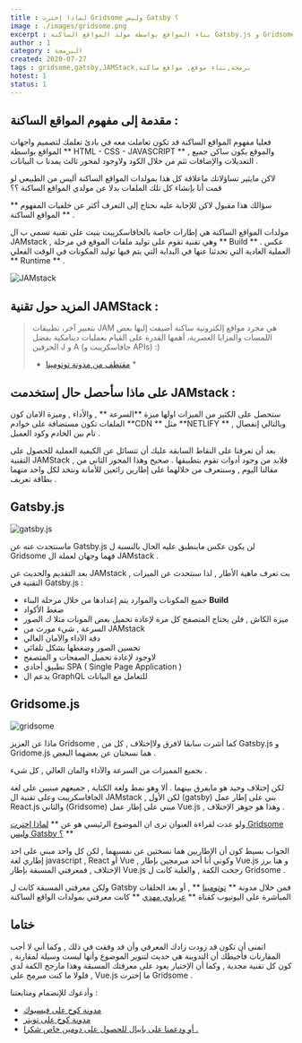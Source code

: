 ```yaml
---
title : لماذا إخترت Gridsome وليس Gatsby ؟
image : ./images/gridsome.png
excerpt : بناء المواقع بواسطة مولد المواقع الساكنة Gatsby.js و Gridsome.js
author : 1
category : البرمجة
created: 2020-07-27
tags : gridsome,gatsby,JAMStack,برمجة,بناء موقع, مواقع ساكنة
hotest: 1
status: 1
---
```

## مقدمة إلى مفهوم المواقع الساكنة :
فعليا مفهوم المواقع الساكنة قد تكون تعاملت معه في بادئ تعلمك لتصميم واجهات المواقع بواسطة ** HTML - CSS - JAVASCRIPT  ** , والموقع يكون ساكن جميع التعديلات والإضافات تتم من خلال الكود ولاوجود لمحور ثالث يمدنا ب البيانات .

لاكن مايثير تساؤلاتك ماعلاقة كل هذا بمولدات المواقع الساكنة أليس من الطبيعي لو قمت أنا بإنشاء كل تلك الملفات بدلا عن مولدي المواقع الساكنة ؟؟ 

سؤالك هذا مقبول لاكن للإجابة عليه نحتاج إلى التعرف أكثر عن خلفيات المفهوم ** المواقع الساكنة ** .

مولدات المواقع الساكنة هي إطارات  خاصة بالجافاسكريبت بنيت على تقنية تسمى ب ال JAMstack , وهي تقنية تقوم على توليد ملفات الموقع في مرحلة ** Build ** . عكس العملية العادية التي تحدثنا عنها في البداية التي يتم فيها توليد المكونات في الوقت الفعلي ** Runtime ** .

![JAMstack](https://dinarys.com/photos/7/slide%20jamstack%20-%20dinarys.png)


## المزيد حول تقنية JAMStack :

> بتعبير آخر، تطبيقات JAM هي مجرد مواقع إلكترونية ساكنة أضيفت إليها بعض اللمسات والمزايا العصرية، أهمها القدرة على القيام بعمليات دينامكية بفضل الحرفين J و A (جافاسكريبت و APIs) :)
>* [مقتطف من مدونة توتومينا](https://www.tutomena.com/web-development/javascript/what-is-jamstack/) *

## على ماذا سأحصل حال إستخدمت JAMstack :

ستحصل على الكثير من الميزات اولها ميزة **السرعة ** , والأداء , وميزة الامان كون الملفات تكون مستضافة على خوادم **CDN ** مثل **NETLIFY ** , وبالتالي إنفصال تام بين الخادم وكود العميل .

بعد أن تعرفنا على النقاط السابقة عليك أن تتسائل عن الكيفية العملية للحصول على التقنية JAMStack , فلابد من وجود أدوات تقوم بتطبيقها .
صحيح وهذا المحور الثاني من مقالنا اليوم , وسنتعرف من خلالهما على إطارين رائعين للأمانة ونتخد لكل واحد منهما بطاقة تعريف .

## Gatsby.js

![gatsby.js](https://www.whitespectre.com/uploads/gatsby.jpg)

ماسنتحدث عنه عن Gatsby.js لن يكون عكس ماينطبق عليه الحال بالنسبة ل Gridsome فهما وجهان لعملة ال JAMstack .

بعد التقديم والحديث عن JAMstack , بت تعرف ماهية الأطار , لذا سنتحدث عن الميزات التقنية في Gatsby.js : 

- جميع المكونات والموارد يتم إعدادها من خلال مرحلة البناء **Build**
- ضغط الأكواد
- ميزة الكاش , فلن يحتاج المتصفح كل مرة لإعادة تحميل بعض المونات مثلا ك الصور 
- السرعة , شيء مورث من JAMstack 
- دقة الآداء والآمان العالي 
- تحسين الصور وضغطها بشكل تلقائي
- لاوجود لإعادة تحميل الصفحات و المتصفح
- تطبيق أحادي SPA ( Single Page Application )
- يدعم ال GraphQL للتعامل مع البيانات
  


## Gridsome.js

![gridsome](https://i2.wp.com/azoora.com/blog/wp-content/uploads/2019/11/gridsome-1.png?fit=1480%2C618&ssl=1)


ماذا عن العزيز Gridsome , كما أشرت سابقا لافرق ولاإختلاف , كل من Gatsby.js و Gridome.js هما نسختان عن بعضهما البعض .

بجميع المميزات من السرعة والآداء والمان العالي , كل شيء .

لكن إختلاف وحيد هو مايفرق بينهما .
ألا وهو نمط ولغة الكتابة , جميعهم مبنيين على لغة الجافاسكريبت وعلى تقنية ال JAMstack , لكن الأول (gatsby) بني على إطار عمل React.js والثاني (Gridsome) مبني على إطار عمل Vue.js ,
وهذا هو جوهر الإختلاف .

ولو عدت لقراءة العنوان ترى ان الموضوع الرئيسي هو عن ** [لماذا إخترت Gridsome وليس Gatsby ؟](https://ko5.netlify.app/blog/gridsome-not-gatsby/) **

الجواب بسيط كون أن الإطاريين هما نسختين عن نفسيهما , لكن كل واحد مبني على احد إطاري لغة javascript , React أو Vue , وكوني أنا أحد مبرمجين بإطار Vue.js و هنا برز الإختلاف , فمعرفتي المسبقة بإطار Vue.js رجحت الكفة , والغلبة كانت ل Gridsome .

ولكن معرفتي المسبقة كانت ل Gatsby فمن خلال مدونة ** [توتومينا](https://www.tutomena.com/) ** , أو بعد الحلقات المباشرة على اليوتيوب كقناة ** [عرباوي مهدي](https://www.youtube.com/channel/UC6u-1b7VOVIC8LuJpnTNhOg)  ** كانت معرفتي بمولدات الواقع الساكنة

## ختاما 

اتمنى أن تكون قد زودت زادك المعرفي وأن قد وفقت في ذلك , وكما أني لا أحب المقارنات فأحيطك أن التدوينة هي حديث لتنوير الموضوع وأنها ليست وسيلة لمقارنة , كون كل تقنية مجدية , وكما أن الإختيار يعود على معرفتك المسبقة وهذا مارجح الكفة لدي , فلولا ما كنت مبرمج على Vue.js ما إخترت Gridsome .

وأدعوك للإنضمام ومتابعتنا :
- [مدونة كوخ على فيسبوك](https://web.facebook.com/Ko5Blog/)
- [مدونة كوخ على تويتر](https://twitter.com/Ko5Blog)
- [أو ودعمنا على بايبال للحصول على دومين خاص شكرا .](https://paypal.me/ALAHCEN?locale.x=en_US)


